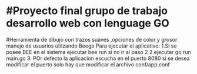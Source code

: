 #Proyecto final grupo de trabajo desarrollo web con lenguage GO
===============================================================
#Herramienta de dibujo con trazos suaves ,opciones de color y grosor manejo de usuarios utilzando Beego
Para ejecutar el aplicativo:
1.Si se posee BEE en el sistema ejecutar bee run si no ir al paso 2
2.ejecutar go run main.go
3. POr defecto la aplicacion escucha en el puerto 8080 si se desea modificar 
el puerto solo hay que modificar el archivo conf/app.conf
